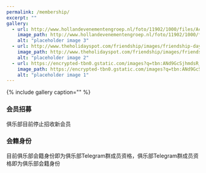 ```yaml
---
permalink: /membership/
excerpt: ""
gallery:
  - url: http://www.hollandevenementengroep.nl/foto/11902/1000/files/Accent%20Fotos/the_party.jpg
    image_path: http://www.hollandevenementengroep.nl/foto/11902/1000/files/Accent%20Fotos/the_party.jpg
    alt: "placeholder image 3"
  - url: http://www.theholidayspot.com/friendship/images/friendship-day-party-ideas.jpg
    image_path: http://www.theholidayspot.com/friendship/images/friendship-day-party-ideas.jpg
    alt: "placeholder image 2"
  - url: https://encrypted-tbn0.gstatic.com/images?q=tbn:ANd9GcSjhmdsR_D0eLIKyfzTgP5OpEBvFQpFXgrYVNvkyXnXbS7FEel6
    image_path: https://encrypted-tbn0.gstatic.com/images?q=tbn:ANd9GcSjhmdsR_D0eLIKyfzTgP5OpEBvFQpFXgrYVNvkyXnXbS7FEel6
    alt: "placeholder image 1"
---
```



{% include gallery caption="" %}



### 会员招募
俱乐部目前停止招收新会员

### 会籍身份
目前俱乐部会籍身份即为俱乐部Telegram群成员资格，俱乐部Telegram群成员资格即为俱乐部会籍身份
